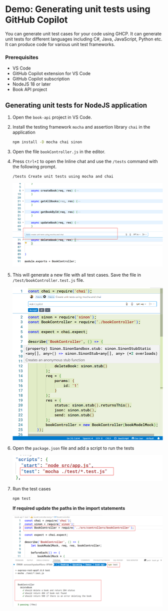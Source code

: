 # Demo: Generating unit tests using GitHub Copilot

You can generate unit test cases for your code using GHCP. It can generate unit tests for different languages including C#, Java, JavaScript, Python etc. It can produce code for various unit test frameworks.

### Prerequisites
* VS Code
* GitHub Copilot extension for VS Code
* GitHub Copilot subscription
* NodeJS 18 or later
* Book API project

## Generating unit tests for NodeJS application 

1. Open the `book-api` project in VS Code.
2. Install the testing framework `mocha` and assertion library `chai` in the application

    ```bash
    npm install -D mocha chai sinon
    ```

3. Open the file `bookController.js` in the editor.
4. Press `Ctrl+I` to open the Inline chat and use the `/tests` command with the following prompt.
    
    ```
    /tests Create unit tests using mocha and chai
    ```

    ![Image19](./images/image-19.png)

5. This will generate a new file with all test cases. Save the file in `/test/bookController.test.js` file. 

    ![Image20](./images/image-20.png)

6. Open the `package.json` file and add a script to run the tests

    ![Image21](./images/image-21.png)

7. Run the test cases

    ```bash
    npm test
    ```
    
    **If required update the paths in the import statements**
    
    ![Image22](./images/image-22.png)

    
    
    
    